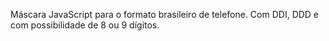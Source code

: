 Máscara JavaScript para o formato brasileiro de telefone. Com DDI, DDD e com possibilidade de 8 ou 9 dígitos.
